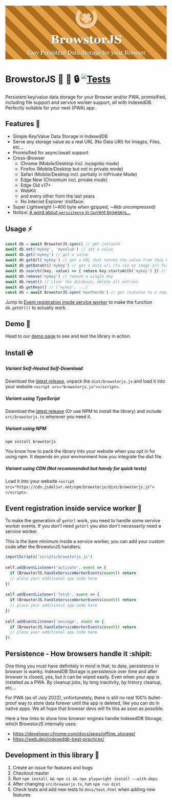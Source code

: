 ![Logo](docs/img/github-logo.png)

# BrowstorJS :rocket: :floppy_disk: :lock: [![Tests](https://github.com/NullixAT/browstorjs/actions/workflows/playwright.yml/badge.svg)](https://github.com/NullixAT/browstorjs/actions/workflows/playwright.yml)

Persistent key/value data storage for your Browser and/or PWA, promisified, including file support and service worker
support, all with IndexedDB. Perfectly suitable for your next (PWA) app.

## Features :mega:

* Simple Key/Value Data Storage in IndexedDB
* Serve any storage value as a real URL (No Data URI) for Images, Files, etc...
* Promisified for async/await support
* Cross-Browser
    * Chrome (Mobile/Desktop incl. incognito mode)
    * Firefox (Mobile/Desktop but not in private mode)
    * Safari (Mobile/Desktop incl. partially in InPrivate Mode)
    * Edge New (Chromium incl. private mode)
    * Edge Old v17+
    * WebKit
    * and every other from the last years
    * No Internet Explorer :trollface:
* Super Lightweight (~400 byte when gzipped, ~4kb uncompressed)
* Notice: [A word about `persistence` in current browsers...](#persistence---how-browsers-handle-it-shipit)

## Usage :zap:

```javascript
const db = await BrowstorJS.open() // get instance
await db.set('mykey', 'myvalue') // set a value
await db.get('mykey') // get a value
await db.getUrl('mykey') // get a URL that serves the value from this key (eg.: for images)
await db.getDataUri('mykey') // get a data uri (to use as image src for example) for the value of this key
await db.search((key, value) => { return key.startsWith('mykey') }) // search entries with condition
await db.remove('mykey') // remove a single key
await db.reset() // clear the database, delete all entries
await db.getKeys() // ['mykey', ...]
const db = await BrowstorJS.open('myotherdb') // get instance to a separate db
```

Jump to [Event registration inside service worker](#event-registration-inside-service-worker-saxophone) to make the
function `db.getUrl()` to actually work.

## Demo :space_invader:

Head to our [demo page](https://nullixat.github.io/browstorjs) to see and test the library in action.

## Install :cd:

##### Variant Self-Hosted Self-Download

Download the [latest release](https://github.com/NullixAT/browstorjs/releases/latest), unpack the `dist/browstorjs.js`
and load it into your website `<script src="browstorjs.js"></script>`.

##### Variant using TypeScript

Download the  [latest release](https://github.com/NullixAT/browstorjs/releases/latest) (Or use NPM to install the
library) and include `src/browstorjs.ts` wherever you need it.

##### Variant using NPM

```npm install browstorjs```

You know how to pack the library into your website when you opt in for using npm. It depends on your environment
how you integrate the dist file.

##### Variant using CDN (Not recommended but handy for quick tests)

Load it into your website `<script src="https://cdn.jsdelivr.net/npm/browstorjs/dist/browstorjs.js"></script>`.

## Event registration inside service worker :saxophone:

To make the generation of `getUrl` work, you need to handle some service worker events. If you don't need `getUrl` you
also don't necessarily need a service worker.

This is the bare minimum inside a service worker, you can add your custom code after the BrowstorJS handlers.

```javascript
importScripts('scripts/browstorjs.js')

self.addEventListener('activate', event => {
  if (BrowstorJS.handleServiceWorkerEvents(event)) return
  // place your additional app code here
})

self.addEventListener('fetch', event => {
  if (BrowstorJS.handleServiceWorkerEvents(event)) return
  // place your additional app code here
})

self.addEventListener('message', event => {
  if (BrowstorJS.handleServiceWorkerEvents(event)) return
  // place your additional app code here
})
```

## Persistence - How browsers handle it :shipit:

One thing you must have definitely in mind is that, to date, persistence in browser is wanky. IndexedDB Storage is
persistence over time and after browser is closed, yes, but it can be wiped easily. Even when your app is installed as a
PWA. By cleanup jobs, by long inactivity, by history cleanup, etc...

For PWA (as of July 2022), unfortunetely, there is still no real 100% bullet-proof way to store data forever until the
app is deleted, like you can do in native apps. We all hope that browser devs will fix this as soon as possible.

Here a few links to show how browser engines handle IndexedDB Storage, which BrowstorJS internally uses:

* https://developer.chrome.com/docs/apps/offline_storage/
* https://web.dev/indexeddb-best-practices/

## Development in this library :love_letter:

1. Create an issue for features and bugs
2. Checkout master
3. Run `npm install && npm ci && npx playwright install --with-deps`
4. After changing `src/browserjs.ts`, run `npm run dist`
5. Check tests and add new tests to `docs/test.html` when adding new features